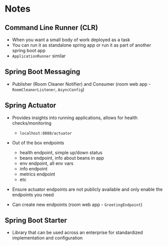 # Notes
  
## Command Line Runner (CLR)
- When you want a small body of work deployed as a task
- You can run it as standalone spring app or run it as part of another spring
boot app
- `ApplicationRunner` similar
  
## Spring Boot Messaging
- Publisher (Room Cleaner Notifier) and Consumer (room web app - `RoomCleanerListener`, `AsyncConfig`)

## Spring Actuator
- Provides insights into running applications, allows for health checks/monitoring
  - `localhost:8080/actuator`
- Out of the box endpoints
  - health endpoint, simple up/down status
  - beans endpoint, info about beans in app
  - env endpoint, all env vars
  - info endpoint
  - metrics endpoint
  - etc

- Ensure actuator endpoints are not publicly available and only enable the endpoints you need
- Can create new endpoints (room web app - `GreetingEndpoint`)

## Spring Boot Starter
- Library that can be used across an enterprise for standardized implementation and configuration

